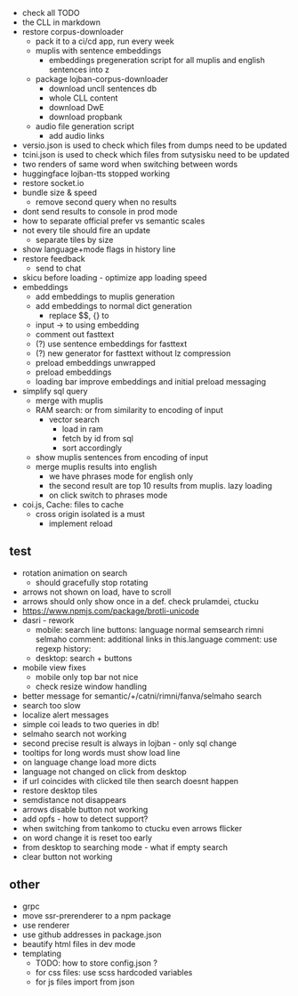 * check all TODO
* the CLL in markdown
* restore corpus-downloader
    * pack it to a ci/cd app, run every week
    * muplis with sentence embeddings
        * embeddings pregeneration script for all muplis and english sentences into z
    * package lojban-corpus-downloader
        * download uncll sentences db
        * whole CLL content
        * download DwE
        * download propbank
    * audio file generation script 
        * add audio links
* versio.json is used to check which files from dumps need to be updated
* tcini.json is used to check which files from sutysisku need to be updated
* two renders of same word when switching between words
* huggingface lojban-tts stopped working
* restore socket.io
* bundle size & speed
    * remove second query when no results
* dont send results to console in prod mode
* how to separate official prefer vs semantic scales
* not every tile should fire an update
    * separate tiles by size
* show language+mode flags in history line
* restore feedback
    * send to chat
* skicu before loading - optimize app loading speed
* embeddings
    * add embeddings to muplis generation
    * add embeddings to normal dict generation
        * replace $$, {} to <MASK>
    * input -> to using embedding
    * comment out fasttext
    * (?) use sentence embeddings for fasttext
    * (?) new generator for fasttext without lz compression
    * preload embeddings unwrapped
    * preload embeddings
    * loading bar improve embeddings and initial preload messaging
* simplify sql query
    * merge with muplis
    * RAM search: or from similarity to encoding of input
        * vector search
            * load in ram
            * fetch by id from sql
            * sort accordingly
    * show muplis sentences from encoding of input
    * merge muplis results into english
        * we have phrases mode for english only
        * the second result are top 10 results from muplis. lazy loading
        * on click switch to phrases mode
* coi.js, Cache: files to cache
    * cross origin isolated is a must
        * implement reload

## test
* rotation animation on search
    * should gracefully stop rotating
* arrows not shown on load, have to scroll
* arrows should only show once in a def. check prulamdei, ctucku
* https://www.npmjs.com/package/brotli-unicode
* dasri - rework
    * mobile:
        search line
        buttons: language normal semsearch rimni selmaho
        comment: additional links in this.language
        comment: use regexp
        history: 
    * desktop: search + buttons
* mobile view fixes
    * mobile only top bar not nice
    * check resize window handling
* better message for semantic/+/catni/rimni/fanva/selmaho search
* search too slow
* localize alert messages
* simple coi leads to two queries in db!
* selmaho search not working
* second precise result is always in lojban - only sql change
* tooltips for long words must show load line
* on language change load more dicts
* language not changed on click from desktop
* if url coincides with clicked tile then search doesnt happen
* restore desktop tiles
* semdistance not disappears
* arrows disable button not working
* add opfs - how to detect support?
* when switching from tankomo to ctucku even arrows flicker
* on word change it is reset too early
* from desktop to searching mode - what if empty search
* clear button not working

## other

* grpc
* move ssr-prerenderer to a npm package
* use renderer
* use github addresses in package.json
* beautify html files in dev mode
* templating
    * TODO: how to store config.json ?
    * for css files: use scss hardcoded variables
    * for js files import from json
